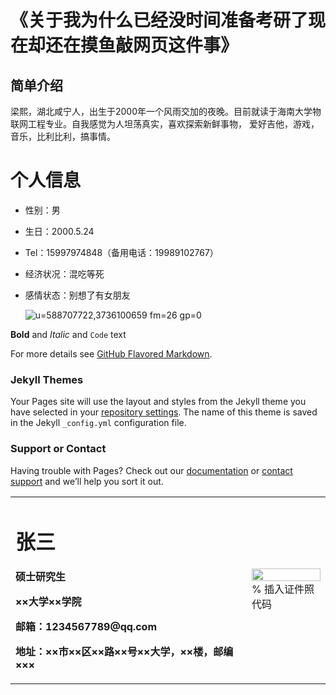 # 《关于我为什么已经没时间准备考研了现在却还在摸鱼敲网页这件事》

## 简单介绍
梁熙，湖北咸宁人，出生于2000年一个风雨交加的夜晚。目前就读于海南大学物联网工程专业。自我感觉为人坦荡真实，喜欢探索新鲜事物，
爱好吉他，游戏，音乐，比利比利，搞事情。

# 个人信息
- 性别：男
- 生日：2000.5.24
- Tel：15997974848（备用电话：19989102767）
- 经济状况：混吃等死
- 感情状态：别想了有女朋友

  ![u=588707722,3736100659 fm=26 gp=0](https://user-images.githubusercontent.com/81002672/111862129-30adf400-898e-11eb-8cf2-b76e29154cc9.png)

**Bold** and _Italic_ and `Code` text

For more details see [GitHub Flavored Markdown](https://guides.github.com/features/mastering-markdown/).

### Jekyll Themes

Your Pages site will use the layout and styles from the Jekyll theme you have selected in your [repository settings](https://github.com/a915833411/liangxi.github.io/settings). The name of this theme is saved in the Jekyll `_config.yml` configuration file.

### Support or Contact

Having trouble with Pages? Check out our [documentation](https://docs.github.com/categories/github-pages-basics/) or [contact support](https://support.github.com/contact) and we’ll help you sort it out.


<table border="0">
  <tr>
    <td width="75%">
      <h1>张三</h1>
      <p><b>硕士研究生</b></p>
      <p><b>××大学××学院</b></p>
      <p><b>邮箱：1234567789@qq.com</b></p>
      <p><b>地址：××市××区××路××号××大学，××楼，邮编×××</b></p>
    </td>
    <td width="25%">
      <img src="/zhengjianzhao.jpg" width="100%">      % 插入证件照代码
    </td>
  </tr>
</table>

